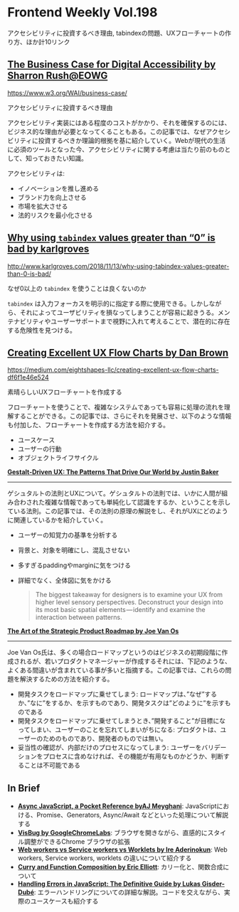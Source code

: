 # Frontend Weekly Vol.198
アクセシビリティに投資するべき理由, tabindexの問題、UXフローチャートの作り方、ほか計10リンク

## [The Business Case for Digital Accessibility by Sharron Rush@EOWG](https://www.w3.org/WAI/business-case/)

https://www.w3.org/WAI/business-case/

アクセシビリティに投資するべき理由

アクセシビリティ実装にはある程度のコストがかかり、それを確保するのには、ビジネス的な理由が必要となってくることもある。この記事では、なぜアクセシビリティに投資するべきか理論的根拠を基に紹介していく。Webが現代の生活に必須のツールとなった今、アクセシビリティに関する考慮は当たり前のものとして、知っておきたい知識。

アクセシビリティは:

- イノベーションを推し進める
- ブランド力を向上させる
- 市場を拡大させる
- 法的リスクを最小化させる


## [Why using `tabindex` values greater than “0” is bad by karlgroves](http://www.karlgroves.com/2018/11/13/why-using-tabindex-values-greater-than-0-is-bad/) 

http://www.karlgroves.com/2018/11/13/why-using-tabindex-values-greater-than-0-is-bad/

なぜ0以上の `tabindex` を使うことは良くないのか

`tabindex` は入力フォーカスを明示的に指定する際に使用できる。しかしながら、それによってユーザビリティを損なってしまうことが容易に起きうる。メンテナビリティやユーザーサポートまで視野に入れて考えることで、潜在的に存在する危険性を見つける。

## [Creating Excellent UX Flow Charts by Dan Brown](https://medium.com/eightshapes-llc/creating-excellent-ux-flow-charts-df6f1e46e524)

https://medium.com/eightshapes-llc/creating-excellent-ux-flow-charts-df6f1e46e524

素晴らしいUXフローチャートを作成する

フローチャートを使うことで、複雑なシステムであっても容易に処理の流れを理解することができる。この記事では、さらにそれを発展させ、以下のような情報も付加した、フローチャートを作成する方法を紹介する。


- ユースケース
- ユーザーの行動
- オブジェクトライフサイクル


[**Gestalt-Driven UX: The Patterns That Drive Our World by Justin Baker**](https://hackernoon.com/design-psychology-gestalt-driven-ux-64ac01cd257a)
****
ゲシュタルトの法則とUXについて。ゲシュタルトの法則では、いかに人間が組み合わされた複雑な情報であっても単純化して認識をするか、ということを示している法則。この記事では、その法則の原理の解説をし、それがUXにどのように関連しているかを紹介していく。


- ユーザーの知覚力の基準を分析する
- 背景と、対象を明確にし、混乱させない
- 多すぎるpaddingやmarginに気をつける
- 詳細でなく、全体図に気をかける


  > The biggest takeaway for designers is to examine your UX from higher level sensory perspectives. Deconstruct your design into its most basic spatial elements — identify and examine the interaction between patterns.


[**The Art of the Strategic Product Roadmap by Joe Van Os**](https://productcoalition.com/the-art-of-the-strategic-product-roadmap-c881f261b4eb)
****
Joe Van Os氏は、多くの場合ロードマップというのはビジネスの初期段階に作成されるが、若いプロダクトマネージャーが作成するそれには、下記のような、よくある間違いが含まれている事が多いと指摘する。この記事では、これらの問題を解決するための方法を紹介する。


- 開発タスクをロードマップに乗せてしまう: ロードマップは、”なぜ”するか、”なに”をするか、を示すものであり、開発タスクは”どのように”を示すものである
- 開発タスクをロードマップに乗せてしまうとき、”開発すること”が目標になってしまい、ユーザーのことを忘れてしまいがちになる: プロダクトは、ユーザーのためのものであり、開発者のものでは無い。
- 妥当性の確認が、内部だけのプロセスになってしまう: ユーザーをバリデーションをプロセスに含めなければ、その機能が有用なものかどうか、判断することは不可能である


## In Brief
- [**Async JavaScript, a Pocket Reference byAJ Meyghani**](https://medium.com/@ajmeyghani/async-javascript-a-pocket-reference-2bb16ac40d21): JavaScriptにおける、Promise、Generators, Async/Await などといった処理について解説する
- [**VisBug by GoogleChromeLabs**](https://github.com/GoogleChromeLabs/projectvisbug): ブラウザを開きながら、直感的にスタイル調整ができるChrome ブラウザの拡張
- [**Web workers vs Service workers vs Worklets by  Ire Aderinokun**](https://bitsofco.de/web-workers-vs-service-workers-vs-worklets/amp/):  Web workers, Service workers, worklets の違いについて紹介する
- [**Curry and Function Composition by Eric Elliott**](https://medium.com/javascript-scene/curry-and-function-composition-2c208d774983): カリー化と、関数合成について
- [**Handling Errors in JavaScript: The Definitive Guide by Lukas Gisder-Dubé**](https://levelup.gitconnected.com/the-definite-guide-to-handling-errors-gracefully-in-javascript-58424d9c60e6): エラーハンドリングについての詳細な解説。コードを交えながら、実際のユースケースも紹介する

